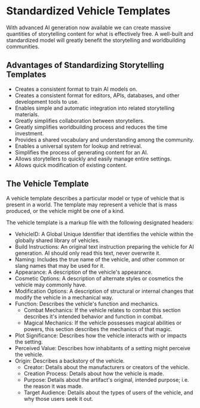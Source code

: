
# Standardized Vehicle Templates
With advanced AI generation now available we can create massive quantities of storytelling content for what is effectively free. A well-built and standardized model will greatly benefit the storytelling and worldbuilding communities.

## Advantages of Standardizing Storytelling Templates
* Creates a consistent format to train AI models on.
* Creates a consistent format for editors, APIs, databases, and other development tools to use.
* Enables simple and automatic integration into related storytelling materials.
* Greatly simplifies collaboration between storytellers.
* Greatly simplifies worldbuilding process and reduces the time investment.
* Provides a shared vocabulary and understanding among the community.
* Enables a universal system for lookup and retrieval.
* Simplifies the process of generating content for an AI.
* Allows storytellers to quickly and easily manage entire settings.
* Allows quick modification of existing content.

## The Vehicle Template
A vehicle template describes a particular model or type of vehicle that is present in a world. The template may represent a vehicle that is mass produced, or the vehicle might be one of a kind.

The vehicle template is a markup file with the following designated headers:
* VehicleID: A Global Unique Identifier that identifies the vehicle within the globally shared library of vehicles.
* Build Instructions: An original text instruction preparing the vehicle for AI generation. AI should only read this text, never overwrite it.
* Naming: Includes the true name of the vehicle, and other common or slang names that may be used for it.
* Appearance: A description of the vehicle's appearance.
* Cosmetic Options: A description of alternate styles or cosmetics the vehicle may commonly have.
* Modification Options: A description of structural or internal changes that modify the vehicle in a mechanical way.
* Function: Describes the vehicle's function and mechanics.
	* Combat Mechanics: If the vehicle relates to combat this section describes it's intended behavior and function in combat.
	* Magical Mechanics: If the vehicle possesses magical abilities or powers, this section describes the mechanics of that magic.
* Plot Significance: Describes how the vehicle interacts with or impacts the setting.
* Perceived Value: Describes how inhabitants of a setting might perceive the vehicle.
* Origin: Describes a backstory of the vehicle.
	* Creator: Details about the manufacturers or creators of the vehicle.
	* Creation Process: Details about how the vehicle is made.
	* Purpose: Details about the artifact's original, intended purpose; i.e. the reason it was made.
	* Target Audience: Details about the types of users of the vehicle, and why those users seek it out.
